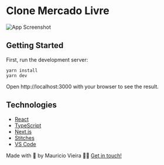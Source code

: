 # Clone Mercado Livre

![App Screenshot](https://res.cloudinary.com/dg5pzm35l/image/upload/v1651534182/mercado-livre-screenshot_sipoba.png)

## Getting Started

First, run the development server:
```
yarn install
yarn dev
```
Open http://localhost:3000 with your browser to see the result.

## Technologies

-  [React](https://reactjs.org/)
-  [TypeScript](https://www.typescriptlang.org/)
-  [Next.js](https://nextjs.org/)
-  [Stitches](https://stitches.dev/)
-  [VS Code](https://code.visualstudio.com/)


Made with 💛 by Mauricio Vieira 👋🏼 [Get in touch!](https://www.linkedin.com/in/vieira-mauricio/)
